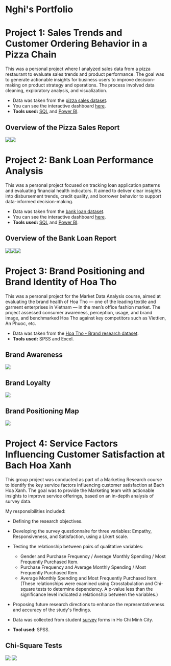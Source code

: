 # Nghi's Portfolio

# Project 1: Sales Trends and Customer Ordering Behavior in a Pizza Chain

This was a personal project where I analyzed sales data from a pizza restaurant to evaluate sales trends and product performance. The goal was to generate actionable insights for business users to improve decision-making on product strategy and operations. The process involved data cleaning, exploratory analysis, and visualization.

* Data was taken from the [pizza sales dataset](https://ntlink.co/pizza-sales-dataset).
* You can see the interactive dashboard [here](https://ntlink.co/pizza-sales-report).
* **Tools used:** [SQL](https://github.com/nghihuynhpt/Nghi-s_portfolio/tree/main/SQL_scripts) and [Power BI](https://github.com/nghihuynhpt/Nghi-s_portfolio/tree/main/PBIX).

## Overview of the Pizza Sales Report
![](Images/Pizza%20Sales%20Project-1.jpg)![](Images/Pizza%20Sales%20Project-2.jpg)

# Project 2: Bank Loan Performance Analysis

This was a personal project focused on tracking loan application patterns and evaluating financial health indicators. It aimed to deliver clear insights into disbursement trends, credit quality, and borrower behavior to support data-informed decision-making.

* Data was taken from the [bank loan dataset](https://ntlink.co/financial-loan-dataset).
* You can see the interactive dashboard [here](https://ntlink.co/bank-loan-report).
* **Tools used:** [SQL](https://github.com/nghihuynhpt/Nghi-s_portfolio/tree/main/SQL_scripts) and [Power BI](https://github.com/nghihuynhpt/Nghi-s_portfolio/tree/main/PBIX).

## Overview of the Bank Loan Report
![](Images/Bank%20Loan-1.jpg)![](Images/Bank%20Loan-2.jpg)![](Images/Bank%20Loan-3.jpg)

# Project 3: Brand Positioning and Brand Identity of Hoa Tho

This was a personal project for the Market Data Analysis course, aimed at evaluating the brand health of Hoa Tho — one of the leading textile and garment enterprises in Vietnam — in the men’s office fashion market. The project assessed consumer awareness, perception, usage, and brand image, and benchmarked Hoa Tho against key competitors such as Viettien, An Phuoc, etc.

* Data was taken from the [Hoa Tho - Brand research dataset](https://ntlink.co/Hoa-Tho-Brand-research-dataset).
* **Tools used:** SPSS and Excel.

## Brand Awareness
![](Images/NhanbietTH.jpg)

## Brand Loyalty
![](Images/TrungthanhTH.jpg)

## Brand Positioning Map
![](Images/Bandodinhvi.jpg)


# Project 4: Service Factors Influencing Customer Satisfaction at Bach Hoa Xanh

This group project was conducted as part of a Marketing Research course to identify the key service factors influencing customer satisfaction at Bach Hoa Xanh. The goal was to provide the Marketing team with actionable insights to improve service offerings, based on an in-depth analysis of survey data.

My responsibilities included:
* Defining the research objectives.
* Developing the survey questionnaire for three variables: Empathy, Responsiveness, and Satisfaction, using a Likert scale.
* Testing the relationship between pairs of qualitative variables:
  * Gender and Purchase Frequency / Average Monthly Spending / Most Frequently Purchased Item.
  * Purchase Frequency and Average Monthly Spending / Most Frequently Purchased Item.
  * Average Monthly Spending and Most Frequently Purchased Item.
(These relationships were examined using Crosstabulation and Chi-square tests to determine dependency. A p-value less than the significance level indicated a relationship between the variables.)
* Proposing future research directions to enhance the representativeness and accuracy of the study's findings.

* Data was collected from student [survey](https://ntlink.co/BHX-survey) forms in Ho Chi Minh City.
* **Tool used:** SPSS.

## Chi-Square Tests
![](Images/KDChiBP_1.png)
![](Images/KDChiBP_2.png)
